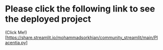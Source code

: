 # Please click the following link to see the deployed project

(Click Me!)[https://share.streamlit.io/mohammadsorkhian/community_streamlit/main/Placentia.py]
